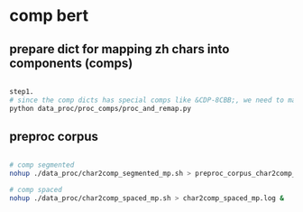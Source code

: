 # comp bert


## prepare dict for mapping zh chars into components (comps)

```bash

step1. 
# since the comp dicts has special comps like &CDP-8CBB;, we need to map it to a char which is not a comp
python data_proc/proc_comps/proc_and_remap.py

```

## preproc corpus

```bash

# comp segmented
nohup ./data_proc/char2comp_segmented_mp.sh > preproc_corpus_char2comp_segmented_mp.log &

# comp spaced
nohup ./data_proc/char2comp_spaced_mp.sh > char2comp_spaced_mp.log &


```